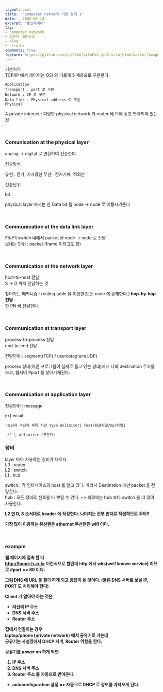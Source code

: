 ```yaml
---
layout: post
title:  "Computer network 기말 정리 1"
date:   2020-06-14
excerpt: "통신레이어"
tag:
- computer network
- 컴퓨터 네트워크
- blog
- silofox
comments: true
feature: https://github.com/siloFoX/siloFoX.github.io/blob/master/images/computer-architecture/computer-architecture-feature.jpg?raw=true
---
```


기본지식 <br>
TCP/IP 에서 레이어는 OSI 와 다르게 5 계층으로 구분한다.
```
Application
Transport : port 로 구분
Network : IP 로 구분
Data link : Physical address 로 구분
Physical
```

A private internet : 다양한 physical network 가 router 에 의해 상호 연결되어 있는 것

<br>

### Comunication at the physical layer

analog -> digital 로 변환하여 전송한다.

>
전송방식
>
유선 : 전기, 가시광선
무선 : 전자기파, 적외선
>

>
전송단위
>
bit
>

physical layer 에서는 한 Data bit 를 node -> node 로 이동시켜준다

<br>

### Communication at the data link layer

하나의 switch 내에서 packet 을 node -> node 로 전달<br>
보내는 단위 : packet (frame 이라고도 함)

<br>

### Communication at the network layer

host-to-host 전달<br>
S -> D 까지 전달하는 것

찾아가는 메커니즘 : routing table 을 이용한(모든 node 에 존재한다.) <b>hop-by-hop 전달</b><br>
한 PN 씩 전달한다.

<br>

### Communication at transport layer

process-to-process 전달<br>
end-to-end 전달

전달단위 : segment(TCP) / userdatagram(UDP)

process 상태(어떤 프로그램이 실제로 돌고 있는 상태)에서 나의 destination 주소를 보고, 웹서버 #port 를 찾아가게된다.

<br>

### Communication at application layer

전송단위 : message

ex) email
```
|송신자 수신자 제목 시간 type delimiter| Text/한글파일/mp3파일|

'/' 는 delimiter (구분자)
```

### 장비

layer 마다 사용하는 장비가 다르다.<br>
L3 : router<br>
L2 : switch<br>
L1 : hub

switch : 각 인터페이스의 host 를 알고 있다. 따라서 Destination 에만 packet 을 전달한다.<br>
hub : 모든 장비로 신호를 다 뿌릴 수 있다. => 회로에는 hub 보다 switch 를 더 많이 사용한다.

<b>L2 만 D, S 순서대로 header 에 작성한다. 나머지는 전부 반대로 작성하므로 주의!!<b>

가장 많이 이용하는 유선랜은 ethernet 무선랜은 wifi 이다.

<br>

### example

웹 페이지에 접속 할 때 <br>
http://home.h.ar.kr 이런식으로 할텐데 http 에서 wks(well known service) 이므로 #port == 80 이다.

그럼 DNS 에 URL 을 질의 하게 되고 응답이 올 것이다. (물론 DNS 서버로 보낼 IP, PORT 도 처리해야 한다)

Client 가 알아야 하는 것은
- 자신의 IP 주소
- DNS 서버 주소
- Router 주소 

집에서 연결하는 경우<br>
laptop/phone (private network) 에서 공유기로 가는데<br>
공유기는 사설망에서 DHCP 서버, Router 역할을 한다.

공유기를 power on 하게 되면
1. IP 주소
2. DNS 서버 주소
3. Router 주소
를 자동으로 받아온다.

* autoconfiguration 설정 => 자동으로 DHCP 로 정보를 가져오게 된다.